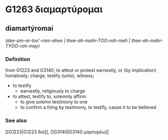 # G1263 διαμαρτύρομαι

## diamartýromai

_(dee-am-ar-too'-rom-ahee | thee-ah-mahr-TOO-roh-meh | thee-ah-mahr-TYOO-roh-may)_

### Definition

from G1223 and G3140; to attest or protest earnestly, or (by implication) hortatively; charge, testify (unto), witness; 

- to testify
  - earnestly, religiously to charge
- to attest, testify to, solemnly affirm
  - to give solemn testimony to one
  - to confirm a thing by testimony, to testify, cause it to be believed

### See also

[[G1223|G1223 διά]], [[G3140|G3140 μαρτυρέω]]
